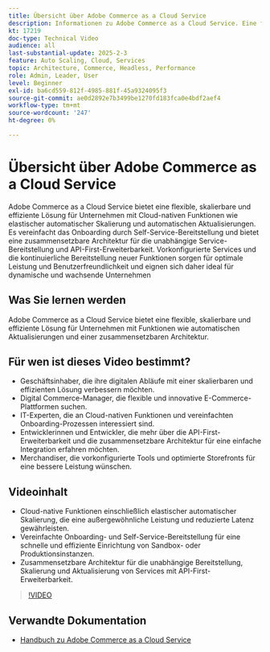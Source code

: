 ```yaml
---
title: Übersicht über Adobe Commerce as a Cloud Service
description: Informationen zu Adobe Commerce as a Cloud Service. Eine flexible, skalierbare und effiziente Lösung für dynamische digitale Vorgänge mit einer zusammensetzbaren Architektur.
kt: 17219
doc-type: Technical Video
audience: all
last-substantial-update: 2025-2-3
feature: Auto Scaling, Cloud, Services
topic: Architecture, Commerce, Headless, Performance
role: Admin, Leader, User
level: Beginner
exl-id: ba6cd559-812f-4985-881f-45a9324095f3
source-git-commit: ae0d2892e7b3499be1270fd183fca0e4bdf2aef4
workflow-type: tm+mt
source-wordcount: '247'
ht-degree: 0%

---
```


# Übersicht über Adobe Commerce as a Cloud Service

Adobe Commerce as a Cloud Service bietet eine flexible, skalierbare und effiziente Lösung für Unternehmen mit Cloud-nativen Funktionen wie elastischer automatischer Skalierung und automatischen Aktualisierungen. Es vereinfacht das Onboarding durch Self-Service-Bereitstellung und bietet eine zusammensetzbare Architektur für die unabhängige Service-Bereitstellung und API-First-Erweiterbarkeit. Vorkonfigurierte Services und die kontinuierliche Bereitstellung neuer Funktionen sorgen für optimale Leistung und Benutzerfreundlichkeit und eignen sich daher ideal für dynamische und wachsende Unternehmen

## Was Sie lernen werden

Adobe Commerce as a Cloud Service bietet eine flexible, skalierbare und effiziente Lösung für Unternehmen mit Funktionen wie automatischen Aktualisierungen und einer zusammensetzbaren Architektur.

## Für wen ist dieses Video bestimmt?

* Geschäftsinhaber, die ihre digitalen Abläufe mit einer skalierbaren und effizienten Lösung verbessern möchten.
* Digital Commerce-Manager, die flexible und innovative E-Commerce-Plattformen suchen.
* IT-Experten, die an Cloud-nativen Funktionen und vereinfachten Onboarding-Prozessen interessiert sind.
* Entwicklerinnen und Entwickler, die mehr über die API-First-Erweiterbarkeit und die zusammensetzbare Architektur für eine einfache Integration erfahren möchten.
* Merchandiser, die vorkonfigurierte Tools und optimierte Storefronts für eine bessere Leistung wünschen.

## Videoinhalt

* Cloud-native Funktionen einschließlich elastischer automatischer Skalierung, die eine außergewöhnliche Leistung und reduzierte Latenz gewährleisten.
* Vereinfachte Onboarding- und Self-Service-Bereitstellung für eine schnelle und effiziente Einrichtung von Sandbox- oder Produktionsinstanzen.
* Zusammensetzbare Architektur für die unabhängige Bereitstellung, Skalierung und Aktualisierung von Services mit API-First-Erweiterbarkeit.

>[!VIDEO](https://video.tv.adobe.com/v/3443311?learn=on)

## Verwandte Dokumentation

* [Handbuch zu Adobe Commerce as a Cloud Service](https://experienceleague.adobe.com/en/docs/commerce/cloud-service/overview)
